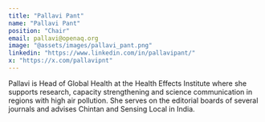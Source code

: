 ```yaml
---
title: "Pallavi Pant"
name: "Pallavi Pant"
position: "Chair"
email: pallavi@openaq.org
image: "@assets/images/pallavi_pant.png"
linkedin: "https://www.linkedin.com/in/pallavipant/"
x: "https://x.com/pallavipnt"
---
```


Pallavi is Head of Global Health at the Health Effects Institute where she supports research, capacity strengthening and science communication in regions with high air pollution. She serves on the editorial boards of several journals and advises Chintan and Sensing Local in India.
